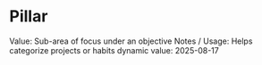 # Pillar

Value: Sub-area of focus under an objective
Notes / Usage: Helps categorize projects or habits
dynamic value: 2025-08-17